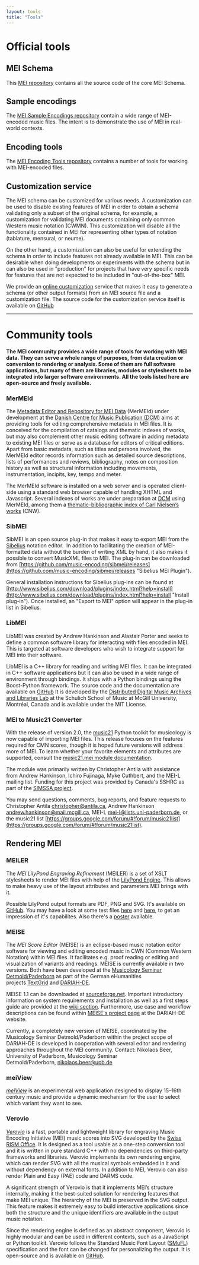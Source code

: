 ```yaml
---
layout: tools
title: "Tools"
---
```


# Official tools

## MEI Schema

This [MEI repository](https://github.com/music-encoding/music-encoding) contains all the source code of the core MEI Schema.

## Sample encodings

The [MEI Sample Encodings repository](https://github.com/music-encoding/sample-encodings) contain a wide range of MEI-encoded music files. The intent is to demonstrate the use of MEI in real-world contexts.

## Encoding tools

The [MEI Encoding Tools repository](https://github.com/music-encoding/encoding-tools) contains a number of tools for working with MEI-encoded files.

## Customization service

The MEI schema can be customized for various needs. A customization can be used to disable existing features of MEI in order to obtain a schema validating only a subset of the original schema, for example, a customization for validating MEI documents containing only common Western music notation (CWMN). This customization will disable all the functionality contained in MEI for representing other types of notation (tablature, mensural, or neume).

On the other hand, a customization can also be useful for extending the schema in order to include features not already available in MEI. This can be desirable when doing developments or experiments with the schema but in can also be used in "production" for projects that have very specific needs for features that are not expected to be included in "out-of-the-box" MEI.

We provide an [online customization](http://custom.simssa.ca) service that makes it easy to generate a schema (or other output formats) from an MEI source file and a customization file. The source code for the customization service itself is available on [GitHub](https://github.com/music-encoding/customeization)

---
# Community tools

**The MEI community provides a wide range of tools for working with MEI data. They can serve a whole range of purposes, from data creation or conversion to rendering or analysis. Some of them are full software applications, but many of them are libraries, modules or stylesheets to be integrated into larger software environments. All the tools listed here are open-source and freely available.**

### MerMEId

The [Metadata Editor and Repository for MEI Data](http://www.kb.dk/en/nb/dcm/projekter/mermeid.html) (MerMEId) under development at the [Danish Centre for Music Publication (DCM)](http://www.kb.dk/en/nb/dcm/) aims at providing tools for editing comprehensive metadata in MEI files. It is conceived for the compilation of catalogs and thematic indexes of works, but may also complement other music editing software in adding metadata to existing MEI files or serve as a database for editors of critical editions. Apart from basic metadata, such as titles and persons involved, the MerMEId editor records information such as detailed source descriptions, lists of performances and reviews, bibliography, notes on composition history as well as structural information including movements, instrumentation, incipits, key, tempo and meter.

The MerMEId software is installed on a web server and is operated client-side using a standard web browser capable of handling XHTML and Javascript. Several indexes of works are under preparation at [DCM](http://www.kb.dk/en/nb/dcm/) using MerMEId, among them a [thematic-bibliographic index of Carl Nielsen’s works](http://www.kb.dk/dcm/cnw.html) (CNW).

### SibMEI

SibMEI is an open source plug-in that makes it easy to export MEI from the [Sibelius](http://www.sibelius.com) notation editor.  In addition to facilitating the creation of MEI-formatted data without the burden of writing XML by hand, it also makes it possible to convert MusicXML files to MEI. The plug-in can be downloaded from [https://github.com/music-encoding/sibmei/releases](https://github.com/music-encoding/sibmei/releases "Sibelius MEI Plugin").

General installation instructions for Sibelius plug-ins can be found at [http://www.sibelius.com/download/plugins/index.html?help=install](http://www.sibelius.com/download/plugins/index.html?help=install "Install plug-in"). Once installed, an "Export to MEI" option will appear in the plug-in list in Sibelius.

### LibMEI

LibMEI was created by Andrew Hankinson and Alastair Porter and seeks to define a common software library for interacting with files encoded in MEI. This is targeted at software developers who wish to integrate support for MEI into their software.

LibMEI is a C++ library for reading and writing MEI files. It can be integrated in C++ software applications but it can also be used in a wide range of environment through bindings. It ships with a Python bindings using the Boost-Python framework. The source code and the documentation are available on [GitHub](https://github.com/DDMAL/libmei/ "GitHub") It is developed by the [Distributed Digital Music Archives and Libraries Lab](http://ddmal.music.mcgill.ca/) at the Schulich School of Music at McGill University, Montréal, Canada and is available under the MIT License.

### MEI to Music21 Converter

With the release of version 2.0, the [music21](http://web.mit.edu/music21/) Python toolkit for musicology is now capable of importing MEI files. This release focuses on the features required for CMN scores, though it is hoped future versions will address more of MEI. To learn whether your favorite elements and attributes are supported, consult the [music21.mei module documentation](http://web.mit.edu/music21/doc/moduleReference/moduleMeiBase.html).

The module was primarily written by Christopher Antila with assistance from Andrew Hankinson, Ichiro Fujinaga, Myke Cuthbert, and the MEI-L mailing list. Funding for this project was provided by Canada's SSHRC as part of the [SIMSSA project](http://simssa.ca "Single Interface for Music Score Searching and Analysis Project").

You may send questions, comments, bug reports, and feature requests to Christopher Antila [christopher@antila.ca](mailto:christopher@antila.ca), Andrew Hankinson [andrew.hankinson@mail.mcgill.ca](mailto:andrew.hankinson@mail.mcgill.ca), MEI-L [mei-l@lists.uni-paderborn.de](mailto:mei-l@lists.uni-paderborn.de), or the music21 list [https://groups.google.com/forum/#!forum/music21list](https://groups.google.com/forum/#!forum/music21list).

## Rendering MEI

### MEILER

The _MEI LilyPond Engraving Refinement_ (MEILER) is a set of XSLT stylesheets to render MEI files with help of the [LilyPond Engine](http://lilypond.org). This allows to make heavy use of the layout attributes and parameters MEI brings with it.  

Possible LilyPond output formats are PDF, PNG and SVG. It's available on  [GitHub](https://github.com/rettinghaus/MEILER). You may have a look at some test files [here](https://github.com/rettinghaus/MEILER/tree/master/tests) and [here](https://github.com/rettinghaus/mei-test-set/), to get an impression of it's capabilites. Also there's a [poster](https://doi.org/10.13140/RG.2.2.15014.93760) available.


### MEISE

The _MEI Score Editor_ (MEISE) is an eclipse-based music notation editor software for viewing and editing encoded music in CWN (Common Western Notation) within MEI files. It facilitates e.g. proof reading or editing and visualization of variants and readings. MEISE is currently available in two versions. Both have been developed at the [Musicology Seminar Detmold/Paderborn](http://muwi-detmold-paderborn.de/ "Muiscology Seminar Detmold/Paderborn") as part of the German eHumanities projects [TextGrid](https://www.textgrid.de/ "TextGrid") and [DARIAH-DE](https://de.dariah.eu/ "DARIAH-DE").  

MEISE 1.1 can be downloaded at [sourceforge.net](https://sourceforge.net/projects/meise/ "MEISE at sourceforge.net"). Important introductory information on system requirements and installation as well as a first steps guide are provided at the [wiki section](https://sourceforge.net/p/meise/wiki/Home/ "MEISE Wiki at sourceforge.net"). Furthermore, use case and workflow descriptions can be found within [MEISE's project page](https://de.dariah.eu/mei-score-editor) at the DARIAH-DE website.  

Currently, a completely new version of MEISE, coordinated by the Musicology Seminar Detmold/Paderborn within the project scope of DARIAH-DE is developed in cooperation with several editor and rendering approaches throughout the MEI community. Contact: Nikolaos Beer, University of Paderborn, Musicology Seminar Detmold/Paderborn, [nikolaos.beer@upb.de](mailto:nikolaos.beer@upb.de)

### meiView

_[meiView](http://zolaemil.github.io/meiView/)_ is an experimental web application designed to display 15–16th century music and provide a dynamic mechanism for the user to select which variant they want to see.

### Verovio

_[Verovio](http://www.verovio.org)_ is a fast, portable and lightweight library for engraving Music Encoding Initiative (MEI) music scores into SVG developed by the [Swiss RISM Office](http://www.rism-ch.org). It is designed as a tool usable as a one-step conversion tool and it is written in pure standard C++ with no dependencies on third-party frameworks and libraries. Verovio implements its own rendering engine, which can render SVG with all the musical symbols embedded in it and without dependency on external fonts. In addition to MEI, Verovio can also render Plain and Easy (PAE) code and DARMS code.  

A significant strength of Verovio is that it implements MEI’s structure internally, making it the best-suited solution for rendering features that make MEI unique. The hierarchy of the MEI is preserved in the SVG output. This feature makes it extremely easy to build interactive applications since both the structure and the unique identifiers are available in the output music notation.  

Since the rendering engine is defined as an abstract component, Verovio is highly modular and can be used in different contexts, such as a JavaScript or Python toolkit. Verovio follows the Standard Music Font Layout ([SMuFL](http://www.smufl.org)) specification and the font can be changed for personalizing the output. It is open-source and is available on [GitHub](https://github.com/rism-ch/verovio).
